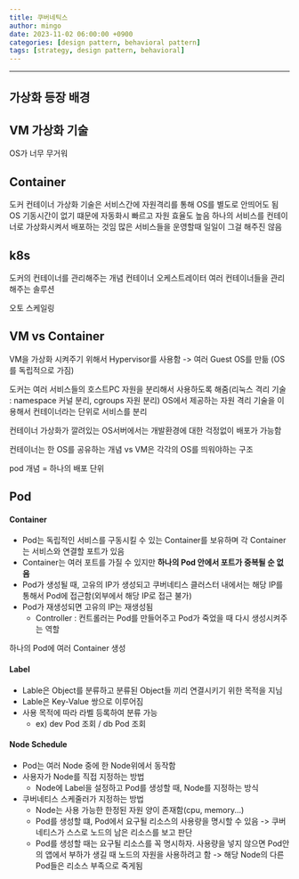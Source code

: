 ```yaml
---
title: 쿠버네틱스
author: mingo
date: 2023-11-02 06:00:00 +0900
categories: [design pattern, behavioral pattern]
tags: [strategy, design pattern, behavioral]
---
```


----

## 가상화 등장 배경

## VM 가상화 기술
OS가 너무 무거워

## Container
도커
컨테이너 가상화 기술은 서비스간에 자원격리를 통해 OS를 별도로 안띄어도 됨
OS 기동시간이 없기 떄문에 자동화시 빠르고 자원 효율도 높음
하나의 서비스를 컨테이너로 가상화시켜서 배포하는 것임
많은 서비스들을 운영할때 일일이 그걸 해주진 않음
## k8s
도커의 컨테이너를 관리해주는 개념
컨테이너 오케스트레이터
여러 컨테이너들을 관리해주는 솔루션

오토 스케일링

## VM vs Container

VM을 가상화 시켜주기 위해서 Hypervisor를 사용함 -> 여러 Guest OS를 만듦 (OS를 독립적으로 가짐)

도커는 여러 서비스들의 호스트PC 자원을 분리해서 사용하도록 해줌(리눅스 격리 기술 : namespace 커널 분리, cgroups 자원 분리)
OS에서 제공하는 자원 격리 기술을 이용해서 컨테이너라는 단위로 서비스를 분리

컨테이너 가상화가 깔려있는 OS서버에서는 개발환경에 대한 걱정없이 배포가 가능함

컨테이너는 한 OS를 공유하는 개념 vs VM은 각각의 OS를 띄워야하는 구조

pod 개념 = 하나의 배포 단위

##  Pod
#### Container
 - Pod는 독립적인 서비스를 구동시킬 수 있는 Container를 보유하며 각 Container는 서비스와 연결할 포트가 있음
 - Container는 여러 포트를 가질 수 있지만 **하나의 Pod 안에서 포트가 중복될 순 없음**
 - Pod가 생성될 때, 고유의 IP가 생성되고 쿠버네티스 클러스터 내에서는 해당 IP를 통해서 Pod에 접근함(외부에서 해당 IP로 접근 불가)
 - Pod가 재생성되면 고유의 IP는 재생성됨
   - Controller : 컨트롤러는 Pod를 만들어주고 Pod가 죽었을 때 다시 생성시켜주는 역할

하나의 Pod에 여러 Container 생성

#### Label
 - Lable은 Object를 분류하고 분류된 Object들 끼리 연결시키기 위한 목적을 지님
 - Lable은 Key-Value 쌍으로 이루어짐
 - 사용 목적에 따라 라벨 등록하여 분류 가능
   - ex) dev Pod 조회 / db Pod 조회

#### Node Schedule
 - Pod는 여러 Node 중에 한 Node위에서 동작함
 - 사용자가 Node를 직접 지정하는 방법
   - Node에 Label을 설정하고 Pod를 생성할 때, Node를 지정하는 방식
 - 쿠버네티스 스케줄러가 지정하는 방법
   - Node는 사용 가능한 한정된 자원 양이 존재함(cpu, memory...)
   - Pod를 생성할 떄, Pod에서 요구될 리소스의 사용량을 명시할 수 있음 -> 쿠버네티스가 스스로 노드의 남은 리소스를 보고 판단
   - Pod를 생성할 때는 요구될 리소스를 꼭 명시하자. 사용량을 넣지 않으면 Pod안의 앱에서 부하가 생길 때 노드의 자원을 사용하려고 함 -> 해당 Node의 다른 Pod들은 리소스 부족으로 죽게됨

